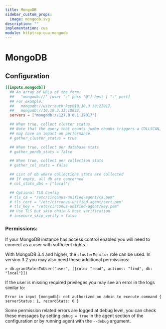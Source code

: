 ```yaml
---
title: MongoDB
sidebar_custom_props:
  image: mongodb.svg
description: ""
implementation: cua
module: httptrap:cua:mongodb
---
```


# MongoDB

## Configuration

```toml
[[inputs.mongodb]]
  ## An array of URLs of the form:
  ##   "mongodb://" [user ":" pass "@"] host [ ":" port]
  ## For example:
  ##   mongodb://user:auth_key@10.10.3.30:27017,
  ##   mongodb://10.10.3.33:18832,
  servers = ["mongodb://127.0.0.1:27017"]

  ## When true, collect cluster status.
  ## Note that the query that counts jumbo chunks triggers a COLLSCAN, which
  ## may have an impact on performance.
  # gather_cluster_status = true

  ## When true, collect per database stats
  # gather_perdb_stats = false

  ## When true, collect per collection stats
  # gather_col_stats = false

  ## List of db where collections stats are collected
  ## If empty, all db are concerned
  # col_stats_dbs = ["local"]

  ## Optional TLS Config
  # tls_ca = "/etc/circonus-unified-agent/ca.pem"
  # tls_cert = "/etc/circonus-unified-agent/cert.pem"
  # tls_key = "/etc/circonus-unified-agent/key.pem"
  ## Use TLS but skip chain & host verification
  # insecure_skip_verify = false
```

### Permissions:

If your MongoDB instance has access control enabled you will need to connect
as a user with sufficient rights.

With MongoDB 3.4 and higher, the `clusterMonitor` role can be used. In
version 3.2 you may also need these additional permissions:

```
> db.grantRolesToUser("user", [{role: "read", actions: "find", db: "local"}])
```

If the user is missing required privileges you may see an error in the logs similar to:

```
Error in input [mongodb]: not authorized on admin to execute command { serverStatus: 1, recordStats: 0 }
```

Some permission related errors are logged at debug level, you can check these
messages by setting `debug = true` in the agent section of the configuration or
by running agent with the `--debug` argument.
